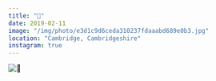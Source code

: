 ```yaml
---
title: "🥾"
date: 2019-02-11
image: "/img/photo/e3d1c9d6ceda310237fdaaabd689e0b3.jpg"
location: "Cambridge, Cambridgeshire"
instagram: true
---
```


![🥾](/img/photo/e3d1c9d6ceda310237fdaaabd689e0b3.jpg)
